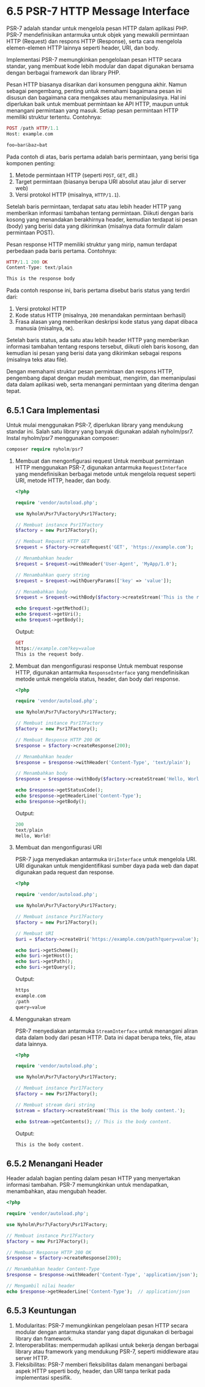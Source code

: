# 6.5 PSR-7 HTTP Message Interface

PSR-7 adalah standar untuk mengelola pesan HTTP dalam aplikasi PHP. PSR-7 mendefinisikan antarmuka untuk objek yang mewakili permintaan HTTP (Request) dan respons HTTP (Response), serta cara mengelola elemen-elemen HTTP lainnya seperti header, URI, dan body.

Implementasi PSR-7 memungkinkan pengelolaan pesan HTTP secara standar, yang membuat kode lebih modular dan dapat digunakan bersama dengan berbagai framework dan library PHP.

Pesan HTTP biasanya disarikan dari konsumen pengguna akhir. Namun sebagai pengembang, penting untuk memahami bagaimana pesan ini disusun dan bagaimana cara mengakses atau memanipulasinya. Hal ini diperlukan baik untuk membuat permintaan ke API HTTP, maupun untuk menangani permintaan yang masuk. Setiap pesan permintaan HTTP memiliki struktur tertentu. Contohnya:

```php
POST /path HTTP/1.1
Host: example.com

foo=bar&baz=bat
```

Pada contoh di atas, baris pertama adalah baris permintaan, yang berisi tiga komponen penting:

1. Metode permintaan HTTP (seperti `POST`, `GET`, dll.)
2. Target permintaan (biasanya berupa URI absolut atau jalur di server web)
3. Versi protokol HTTP (misalnya, `HTTP/1.1`).

Setelah baris permintaan, terdapat satu atau lebih header HTTP yang memberikan informasi tambahan tentang permintaan. Diikuti dengan baris kosong yang menandakan berakhirnya header, kemudian terdapat isi pesan (body) yang berisi data yang dikirimkan (misalnya data formulir dalam permintaan POST).

Pesan response HTTP memiliki struktur yang mirip, namun terdapat perbedaan pada baris pertama. Contohnya:

```php
HTTP/1.1 200 OK
Content-Type: text/plain

This is the response body
```

Pada contoh response ini, baris pertama disebut baris status yang terdiri dari:

1. Versi protokol HTTP
2. Kode status HTTP (misalnya, `200` menandakan permintaan berhasil)
3. Frasa alasan yang memberikan deskripsi kode status yang dapat dibaca manusia (misalnya, `OK`).

Setelah baris status, ada satu atau lebih header HTTP yang memberikan informasi tambahan tentang respons tersebut, diikuti oleh baris kosong, dan kemudian isi pesan yang berisi data yang dikirimkan sebagai respons (misalnya teks atau file).

Dengan memahami struktur pesan permintaan dan respons HTTP, pengembang dapat dengan mudah membuat, mengirim, dan memanipulasi data dalam aplikasi web, serta menangani permintaan yang diterima dengan tepat.

## 6.5.1 Cara Implementasi

Untuk mulai menggunakan PSR-7, diperlukan library yang mendukung standar ini. Salah satu library yang banyak digunakan adalah nyholm/psr7. 
Instal nyholm/psr7 menggunakan composer:

```php
composer require nyholm/psr7
```

1. Membuat dan mengonfigurasi request
Untuk membuat permintaan HTTP menggunakan PSR-7, digunakan antarmuka `RequestInterface` yang mendefinisikan berbagai metode untuk mengelola request seperti URI, metode HTTP, header, dan body.
    
    ```php
    <?php
    
    require 'vendor/autoload.php';
    
    use Nyholm\Psr7\Factory\Psr17Factory;
    
    // Membuat instance Psr17Factory
    $factory = new Psr17Factory();
    
    // Membuat Request HTTP GET
    $request = $factory->createRequest('GET', 'https://example.com');
    
    // Menambahkan header
    $request = $request->withHeader('User-Agent', 'MyApp/1.0');
    
    // Menambahkan query string
    $request = $request->withQueryParams(['key' => 'value']);
    
    // Menambahkan body
    $request = $request->withBody($factory->createStream('This is the request body.'));
    
    echo $request->getMethod();  
    echo $request->getUri();  
    echo $request->getBody();  
    
    ```
    
    Output:
    
    ```php
    GET
    https://example.com?key=value
    This is the request body.
    ```
    
2. Membuat dan mengonfigurasi response
Untuk membuat response HTTP, digunakan antarmuka `ResponseInterface` yang mendefinisikan metode untuk mengelola status, header, dan body dari response.
    
    ```php
    <?php
    
    require 'vendor/autoload.php';
    
    use Nyholm\Psr7\Factory\Psr17Factory;
    
    // Membuat instance Psr17Factory
    $factory = new Psr17Factory();
    
    // Membuat Response HTTP 200 OK
    $response = $factory->createResponse(200);
    
    // Menambahkan header
    $response = $response->withHeader('Content-Type', 'text/plain');
    
    // Menambahkan body
    $response = $response->withBody($factory->createStream('Hello, World!'));
    
    echo $response->getStatusCode(); 
    echo $response->getHeaderLine('Content-Type'); 
    echo $response->getBody();  
    ```
    
    Output:
    
    ```php
    200
    text/plain
    Hello, World!
    ```
    
3. Membuat dan mengonfigurasi URI
    
    PSR-7 juga menyediakan antarmuka `UriInterface` untuk mengelola URI. URI digunakan untuk mengidentifikasi sumber daya pada web dan dapat digunakan pada request dan response.
    
    ```php
    <?php
    
    require 'vendor/autoload.php';
    
    use Nyholm\Psr7\Factory\Psr17Factory;
    
    // Membuat instance Psr17Factory
    $factory = new Psr17Factory();
    
    // Membuat URI
    $uri = $factory->createUri('https://example.com/path?query=value');
    
    echo $uri->getScheme();  
    echo $uri->getHost();    
    echo $uri->getPath();    
    echo $uri->getQuery();  
    ```
    
    Output:
    
    ```php
    https
    example.com
    /path
    query=value
    ```
    
4. Menggunakan stream
    
    PSR-7 menyediakan antarmuka `StreamInterface` untuk menangani aliran data dalam body dari pesan HTTP. Data ini dapat berupa teks, file, atau data lainnya.
    
    ```php
    <?php
    
    require 'vendor/autoload.php';
    
    use Nyholm\Psr7\Factory\Psr17Factory;
    
    // Membuat instance Psr17Factory
    $factory = new Psr17Factory();
    
    // Membuat stream dari string
    $stream = $factory->createStream('This is the body content.');
    
    echo $stream->getContents(); // This is the body content.
    ```
    
    Output:
    
    ```php
    This is the body content.
    ```
    

## 6.5.2 Menangani Header

Header adalah bagian penting dalam pesan HTTP yang menyertakan informasi tambahan. PSR-7 memungkinkan untuk mendapatkan, menambahkan, atau mengubah header.

```php
<?php

require 'vendor/autoload.php';

use Nyholm\Psr7\Factory\Psr17Factory;

// Membuat instance Psr17Factory
$factory = new Psr17Factory();

// Membuat Response HTTP 200 OK
$response = $factory->createResponse(200);

// Menambahkan header Content-Type
$response = $response->withHeader('Content-Type', 'application/json');

// Mengambil nilai header
echo $response->getHeaderLine('Content-Type');  // application/json
```

## 6.5.3 Keuntungan

1. Modularitas: PSR-7 memungkinkan pengelolaan pesan HTTP secara modular dengan antarmuka standar yang dapat digunakan di berbagai library dan framework.
2. Interoperabilitas: mempermudah aplikasi untuk bekerja dengan berbagai library atau framework yang mendukung PSR-7, seperti middleware atau server HTTP.
3. Fleksibilitas: PSR-7 memberi fleksibilitas dalam menangani berbagai aspek HTTP seperti body, header, dan URI tanpa terikat pada implementasi spesifik.
